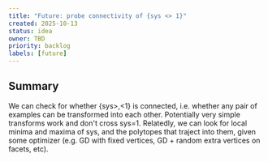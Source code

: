 ```yaml
---
title: "Future: probe connectivity of {sys <> 1}"
created: 2025-10-13
status: idea
owner: TBD
priority: backlog
labels: [future]
---
```


## Summary

We can check for whether {sys>,<1} is connected, i.e. whether any pair of examples can be transformed into each other. Potentially very simple transforms work and don't cross sys=1. Relatedly, we can look for local minima and maxima of sys, and the polytopes that traject into them, given some optimizer (e.g. GD with fixed vertices, GD + random extra vertices on facets, etc).
